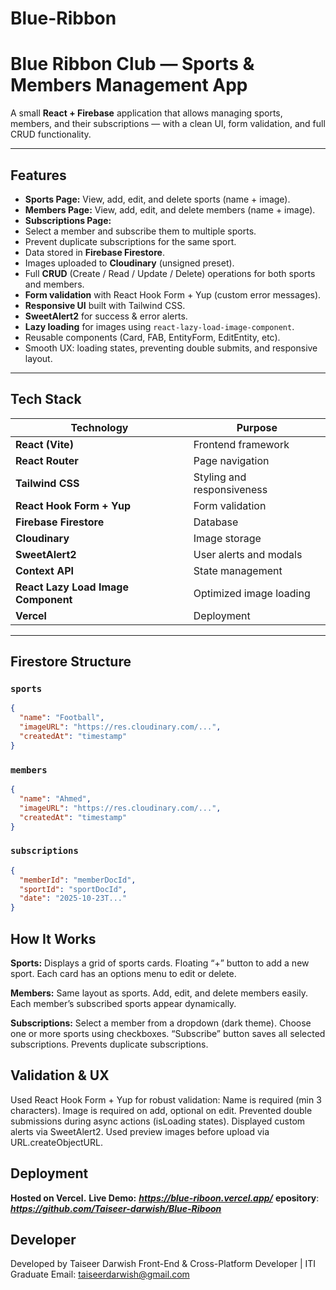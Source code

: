 # Blue-Ribbon

# Blue Ribbon Club — Sports & Members Management App

A small **React + Firebase** application that allows managing sports, members, and their subscriptions — with a clean UI, form validation, and full CRUD functionality.

---

## Features

- **Sports Page:** View, add, edit, and delete sports (name + image).
- **Members Page:** View, add, edit, and delete members (name + image).
- **Subscriptions Page:**
- Select a member and subscribe them to multiple sports.
- Prevent duplicate subscriptions for the same sport.
- Data stored in **Firebase Firestore**.
- Images uploaded to **Cloudinary** (unsigned preset).
- Full **CRUD** (Create / Read / Update / Delete) operations for both sports and members.
- **Form validation** with React Hook Form + Yup (custom error messages).
- **Responsive UI** built with Tailwind CSS.
- **SweetAlert2** for success & error alerts.
- **Lazy loading** for images using `react-lazy-load-image-component`.
- Reusable components (Card, FAB, EntityForm, EditEntity, etc).
- Smooth UX: loading states, preventing double submits, and responsive layout.

---

## Tech Stack

| Technology                          | Purpose                    |
| ----------------------------------- | -------------------------- |
| **React (Vite)**                    | Frontend framework         |
| **React Router**                    | Page navigation            |
| **Tailwind CSS**                    | Styling and responsiveness |
| **React Hook Form + Yup**           | Form validation            |
| **Firebase Firestore**              | Database                   |
| **Cloudinary**                      | Image storage              |
| **SweetAlert2**                     | User alerts and modals     |
| **Context API**                     | State management           |
| **React Lazy Load Image Component** | Optimized image loading    |
| **Vercel**                          | Deployment                 |

---

## Firestore Structure

### `sports`

```json
{
  "name": "Football",
  "imageURL": "https://res.cloudinary.com/...",
  "createdAt": "timestamp"
}
```

### `members`

```json
{
  "name": "Ahmed",
  "imageURL": "https://res.cloudinary.com/...",
  "createdAt": "timestamp"
}
```

### `subscriptions`

```json
{
  "memberId": "memberDocId",
  "sportId": "sportDocId",
  "date": "2025-10-23T..."
}
```

 ## How It Works 

**Sports:**
Displays a grid of sports cards.
Floating “+” button to add a new sport.
Each card has an options menu to edit or delete.

**Members:**
Same layout as sports.
Add, edit, and delete members easily.
Each member’s subscribed sports appear dynamically.

**Subscriptions:**
Select a member from a dropdown (dark theme).
Choose one or more sports using checkboxes.
“Subscribe” button saves all selected subscriptions.
Prevents duplicate subscriptions.


 ## Validation & UX
Used React Hook Form + Yup for robust validation:
Name is required (min 3 characters).
Image is required on add, optional on edit.
Prevented double submissions during async actions (isLoading states).
Displayed custom alerts via SweetAlert2.
Used preview images before upload via URL.createObjectURL.


## Deployment
**Hosted on Vercel.**
**Live Demo:** ***https://blue-riboon.vercel.app/***
**epository**: ***https://github.com/Taiseer-darwish/Blue-Riboon***


## Developer
Developed by Taiseer Darwish
Front-End & Cross-Platform Developer | ITI Graduate
 Email: taiseerdarwish@gmail.com

